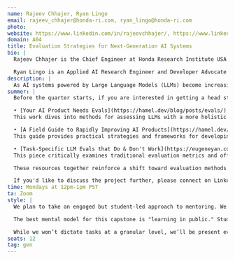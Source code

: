 ```yaml
---
name: Rajeev Chhajer, Ryan Lingo
email: rajeev_chhajer@honda-ri.com, ryan_lingo@honda-ri.com
photo: 
website: https://www.linkedin.com/in/rajeevchhajer/, https://www.linkedin.com/in/ryan-lingo/
domain: A04
title: Evaluation Strategies for Next-Generation AI Systems
bio: |
  Rajeev Chhajer is the Chief Engineer at Honda Research Institute USA and leads the Software-defined Intelligence team at 99P Labs. He is a founding member of 99P Labs, a research initiative dedicated to developing sustainable technologies and innovative approaches to global challenges. His research focuses on smart city ecosystems, embedded systems, and connectivity to support sustainable and efficient mobility.

  Ryan Lingo is an Applied AI Research Engineer and Developer Advocate at 99P Labs. His work focuses on intelligent systems, with research interests in large language models, synthetic data, and applied machine learning. He has an academic background in philosophy and has held roles in data science and software engineering, with experience spanning academic research, industry, and early-stage startups.
description: |
  As AI systems powered by Large Language Models (LLMs) become increasingly pivotal in high-impact scenarios, conventional metrics such as accuracy on public datasets are no longer sufficient. This domain revolves around exploring more flexible, context-aware methodologies for evaluating system performance across diverse dimensions, including depth of reasoning, ethical alignment, user experience, and practical effectiveness. Students will investigate and prototype varied assessment methods in multiple use cases and data environments, potentially incorporating automated audits to ensure continuous model alignment with organizational norms. By designing scalable evaluation pipelines and adapting them to specific application areas, participants will work toward developing AI systems that are more transparent, responsive, and dependable in evolving real-world contexts.
summer: |
  Before the quarter starts, if you are interested in getting a head start, these three works offer advanced perspectives on evaluating large language models:

  • [Your AI Product Needs Evals](https://hamel.dev/blog/posts/evals/) by Hamel Husain  
  This work dives into methods for assessing LLMs with a more holistic lens—addressing performance from qualitative angles that go beyond standard metrics. It challenges us to think about aspects such as contextual coherence and adaptability.

  • [A Field Guide to Rapidly Improving AI Products](https://hamel.dev/blog/posts/field-guide/) by Hamel Husain  
  This guide provides practical strategies and frameworks for developing tailored evaluation pipelines. It emphasizes systematic, reproducible methods that capture nuanced performance characteristics and are well-suited for real-world scenarios.

  • [Task-Specific LLM Evals that Do & Don't Work](https://eugeneyan.com/writing/evals/) by Eugene Yan  
  This piece critically examines traditional evaluation metrics and offers alternative, context-sensitive approaches to measuring LLM performance. It highlights the importance of incorporating reasoning depth, fairness, and other ethical considerations into our testing frameworks.

  These resources together reinforce a shift toward evaluation methods that are context-aware, scalable, and aligned with the intricacies of modern language models. Focusing on these ideas will help you design and prototype robust evaluation pipelines that can address the evolving challenges in AI.

  If you'd like to discuss the project further, please connect on LinkedIn with Ryan Lingo; he would be happy to discuss further.
time: Mondays at 12pm-1pm PST
ta: Zoom
style: |
  We plan to take an engaged but student-led approach to mentoring. We'll work closely with the students throughout the project—meeting regularly, providing guidance, and being available for feedback and support. That said, we're looking for high-agency students who are excited to take ownership of their learning and direction.

  The best mental model for this capstone is "learning in public." Students will play an active role in shaping the plan and setting objectives. Rather than being given step-by-step instructions, they'll be encouraged to explore, make decisions, and figure out how to execute their ideas, with our mentorship to guide the way. We'll help them think critically, problem-solve, and communicate their process and outcomes clearly.

  While we won’t dictate tasks at a granular level, we’ll be present every week and ensure they have the support and structure they need to succeed.
seats: 12
tag: gen
---
```


